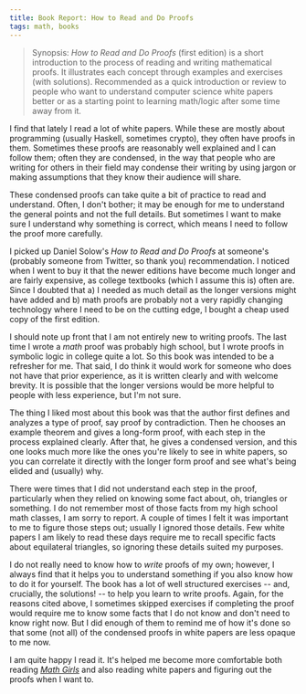 ```yaml
---
title: Book Report: How to Read and Do Proofs
tags: math, books
---
```


> Synopsis: *How to Read and Do Proofs* (first edition) is a short introduction to the process of reading and writing mathematical proofs. It illustrates each concept through examples and exercises (with solutions). Recommended as a quick introduction or review to people who want to understand computer science white papers better or as a starting point to learning math/logic after some time away from it.

I find that lately I read a lot of white papers. While these are mostly about programming (usually Haskell, sometimes crypto), they often have proofs in them. Sometimes these proofs are reasonably well explained and I can follow them; often they are condensed, in the way that people who are writing for others in their field may condense their writing by using jargon or making assumptions that they know their audience will share. 

These condensed proofs can take quite a bit of practice to read and understand. Often, I don't bother; it may be enough for me to understand the general points and not the full details. But sometimes I want to make sure I understand why something is correct, which means I need to follow the proof more carefully.

I picked up Daniel Solow's *How to Read and Do Proofs* at someone's (probably someone from Twitter, so thank you) recommendation. I noticed when I went to buy it that the newer editions have become much longer and are fairly expensive, as college textbooks (which I assume this is) often are. Since I doubted that a) I needed as much detail as the longer versions might have added and b) math proofs are probably not a very rapidly changing technology where I need to be on the cutting edge, I bought a cheap used copy of the first edition.

I should note up front that I am not entirely new to writing proofs. The last time I wrote a *math* proof was probably high school, but I wrote proofs in symbolic logic in college quite a lot. So this book was intended to be a refresher for me. That said, I do think it would work for someone who does not have that prior experience, as it is written clearly and with welcome brevity. It is possible that the longer versions would be more helpful to people with less experience, but I'm not sure.

The thing I liked most about this book was that the author first defines and analyzes a type of proof, say proof by contradiction. Then he chooses an example theorem and gives a long-form proof, with each step in the process explained clearly. After that, he gives a condensed version, and this one looks much more like the ones you're likely to see in white papers, so you can correlate it directly with the longer form proof and see what's being elided and (usually) why.

There were times that I did not understand each step in the proof, particularly when they relied on knowing some fact about, oh, triangles or something. I do not remember most of those facts from my high school math classes, I am sorry to report. A couple of times I felt it was important to me to figure those steps out; usually I ignored those details. Few white papers I am likely to read these days require me to recall specific facts about equilateral triangles, so ignoring these details suited my purposes.  

I do not really need to know how to *write* proofs of my own; however, I always find that it helps you to understand something if you also know how to do it for yourself. The book has a lot of well structured exercises -- and, crucially, the solutions! -- to help you learn to write proofs. Again, for the reasons cited above, I sometimes skipped exercises if completing the proof would require me to know some facts that I do not know and don't need to know right now. But I did enough of them to remind me of how it's done so that some (not all) of the condensed proofs in white papers are less opaque to me now.

I am quite happy I read it. It's helped me become more comfortable both reading [*Math Girls*](http://bentobooks.com/mathgirls/) and also reading white papers and figuring out the proofs when I want to.
